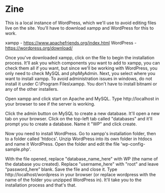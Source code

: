 # Zine

This is a local instance of WordPress, which we'll use to avoid editing files live on the site. You'll have to download xampp and WordPress for this to work.

xampp - https://www.apachefriends.org/index.html
WordPress - https://wordpress.org/download/

Once you've downloaded xampp, click on the file to begin the installation process. It'll ask you which components you want to add to xampp, you can check them all if you want, but since we'll be working with WordPress, you only need to check MySQL and phpMyAdmin. Next, you select where you want to install xampp. To avoid administration issues in windows, do not install it under C:\Program Files\xampp. You don't have to install bitnami or any of the other installers.

Open xampp and click start on Apache and MySQL. Type http://localhost in your browser to see if the server is working. 

Click the admin button on MySQL to create a new database. It'll open a new tab on your browser. Click on the top-left tab called "databases" and it'll prompt you to create a database. Name it "WP" and click create.

Now you need to install WordPress. Go to xampp's installation folder, then to a folder called 'htdocs'. Unzip WordPress into its own folder in htdocs and name it WordPress. Open the folder and edit the file 'wp-config-sample.php'.

With the file opened, replace "database_name_here" with WP (the name of the database you created). Replace "username_here" with "root" and leave “password_here” blank. Save the file and close it. Type http://localhost/wordpress in your browser (or replace wordpress with the name of the folder you unzipped WordPress in). It'll take you to the installation process and that's that.